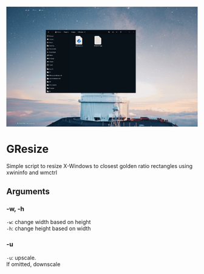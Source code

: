 ![demo](demo.gif)

# GResize
Simple script to resize X-Windows to closest golden ratio rectangles using xwininfo and wmctrl

## Arguments
### -w, -h
`-w`: change width based on height <br>
`-h`: change height based on width

### -u
`-u`: upscale. <br> If omitted, downscale
